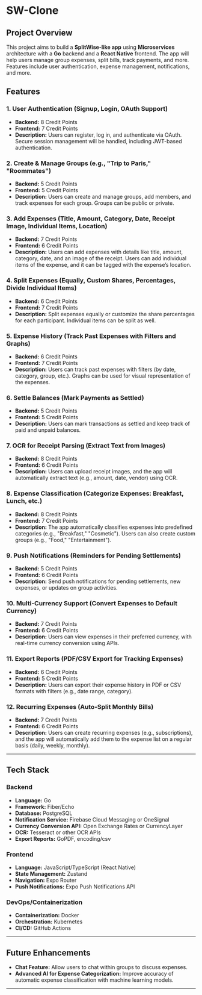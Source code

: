 # SW-Clone

## **Project Overview**  
This project aims to build a **SplitWise-like app** using **Microservices** architecture with a **Go** backend and a **React Native** frontend. The app will help users manage group expenses, split bills, track payments, and more. Features include user authentication, expense management, notifications, and more.

## **Features**

### **1. User Authentication (Signup, Login, OAuth Support)**  
- **Backend:** 8 Credit Points  
- **Frontend:** 7 Credit Points  
- **Description:** Users can register, log in, and authenticate via OAuth. Secure session management will be handled, including JWT-based authentication.

### **2. Create & Manage Groups (e.g., "Trip to Paris," "Roommates")**  
- **Backend:** 5 Credit Points  
- **Frontend:** 5 Credit Points  
- **Description:** Users can create and manage groups, add members, and track expenses for each group. Groups can be public or private.

### **3. Add Expenses (Title, Amount, Category, Date, Receipt Image, Individual Items, Location)**  
- **Backend:** 7 Credit Points  
- **Frontend:** 6 Credit Points  
- **Description:** Users can add expenses with details like title, amount, category, date, and an image of the receipt. Users can add individual items of the expense, and it can be tagged with the expense’s location.

### **4. Split Expenses (Equally, Custom Shares, Percentages, Divide Individual Items)**  
- **Backend:** 6 Credit Points  
- **Frontend:** 7 Credit Points  
- **Description:** Split expenses equally or customize the share percentages for each participant. Individual items can be split as well.

### **5. Expense History (Track Past Expenses with Filters and Graphs)**  
- **Backend:** 6 Credit Points  
- **Frontend:** 7 Credit Points  
- **Description:** Users can track past expenses with filters (by date, category, group, etc.). Graphs can be used for visual representation of the expenses.

### **6. Settle Balances (Mark Payments as Settled)**  
- **Backend:** 5 Credit Points  
- **Frontend:** 5 Credit Points  
- **Description:** Users can mark transactions as settled and keep track of paid and unpaid balances.

### **7. OCR for Receipt Parsing (Extract Text from Images)**  
- **Backend:** 8 Credit Points  
- **Frontend:** 6 Credit Points  
- **Description:** Users can upload receipt images, and the app will automatically extract text (e.g., amount, date, vendor) using OCR.

### **8. Expense Classification (Categorize Expenses: Breakfast, Lunch, etc.)**  
- **Backend:** 8 Credit Points  
- **Frontend:** 7 Credit Points  
- **Description:** The app automatically classifies expenses into predefined categories (e.g., "Breakfast," "Cosmetic"). Users can also create custom groups (e.g., "Food," "Entertainment").

### **9. Push Notifications (Reminders for Pending Settlements)**  
- **Backend:** 5 Credit Points  
- **Frontend:** 6 Credit Points  
- **Description:** Send push notifications for pending settlements, new expenses, or updates on group activities.

### **10. Multi-Currency Support (Convert Expenses to Default Currency)**  
- **Backend:** 7 Credit Points  
- **Frontend:** 6 Credit Points  
- **Description:** Users can view expenses in their preferred currency, with real-time currency conversion using APIs.

### **11. Export Reports (PDF/CSV Export for Tracking Expenses)**  
- **Backend:** 6 Credit Points  
- **Frontend:** 5 Credit Points  
- **Description:** Users can export their expense history in PDF or CSV formats with filters (e.g., date range, category).

### **12. Recurring Expenses (Auto-Split Monthly Bills)**  
- **Backend:** 7 Credit Points  
- **Frontend:** 6 Credit Points  
- **Description:** Users can create recurring expenses (e.g., subscriptions), and the app will automatically add them to the expense list on a regular basis (daily, weekly, monthly).

---

## **Tech Stack**

### **Backend**  
- **Language:** Go  
- **Framework:** Fiber/Echo  
- **Database:** PostgreSQL  
- **Notification Service:** Firebase Cloud Messaging or OneSignal  
- **Currency Conversion API:** Open Exchange Rates or CurrencyLayer  
- **OCR:** Tesseract or other OCR APIs  
- **Export Reports:** GoPDF, encoding/csv

### **Frontend**  
- **Language:** JavaScript/TypeScript (React Native)  
- **State Management:** Zustand  
- **Navigation:** Expo Router  
- **Push Notifications:** Expo Push Notifications API  

### **DevOps/Containerization**  
- **Containerization:** Docker  
- **Orchestration:** Kubernetes  
- **CI/CD:** GitHub Actions  

---

## **Future Enhancements**  
- **Chat Feature:** Allow users to chat within groups to discuss expenses.  
- **Advanced AI for Expense Categorization:** Improve accuracy of automatic expense classification with machine learning models.  

---
